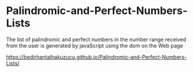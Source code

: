 # Palindromic-and-Perfect-Numbers-Lists
The list of palindromic and perfect numbers in the number range received from the user is generated by javaScript using the dom on the Web page

https://bedirhantalhakuzucu.github.io/Palindromic-and-Perfect-Numbers-Lists/
